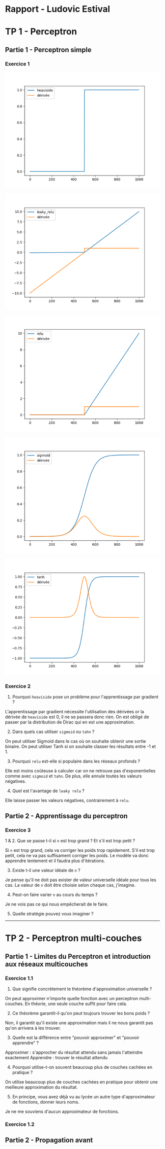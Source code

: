 # Rapport - Ludovic Estival

# TP 1 - Perceptron

## Partie 1 - Perceptron simple

### Exercice 1

![alt text](figures/heaviside.png "Heaviside")

![alt text](figures/leaky_relu.png "Leaky relu")

![alt text](figures/relu.png "Relu")

![alt text](figures/sigmoid.png "Sigmoid")

![alt text](figures/tanh.png "Tanh")

### Exercice 2

1. Pourquoi `heaviside` pose un problème pour l'apprentissage par gradient ?

L'apprentissage par gradient nécessite l'utilisation des dérivées or la dérivée de `heaviside` est 0, il ne se passera donc rien. On est obligé de passer par la distribution de Dirac qui en est une approximation.

2. Dans quels cas utiliser `sigmoid` ou `tahn` ?

On peut utiliser Sigmoid dans le cas où on souhaite obtenir une sortie binaire.
On peut utiliser Tanh si on souhaite classer les résultats entre -1 et 1.

3. Pourquoi `relu` est-elle si populaire dans les réseaux profonds ?

Elle est moins coûteuse à calculer car on ne retrouve pas d'exponentielles comme avec `sigmoid` et `tahn`.
De plus, elle annule toutes les valeurs négatives.

4. Quel est l'avantage de `leaky relu` ?

Elle laisse passer les valeurs négatives, contrairement à `relu`.

## Partie 2 - Apprentissage du perceptron

### Exercice 3

1 & 2. Que se passe t-il si `n` est trop grand ? Et s'il est trop petit ?

Si `n` est trop grand, cela va corriger les poids trop rapidement. 
S'il est trop petit, cela ne va pas suffisament corriger les poids. Le modèle va donc apprendre lentement et il faudra plus d'itérations.

3. Existe t-il une valeur idéale de `n` ?

Je pense qu'il ne doit pas exister de valeur universelle idéale pour tous les cas. La valeur de `n` doit être choisie selon chaque cas, j'imagine.

4. Peut-on faire varier `n` au cours du temps ?

Je ne vois pas ce qui nous empêcherait de le faire.

5. Quelle stratégie pouvez vous imaginer ?

---

# TP 2 - Perceptron multi-couches

## Partie 1 - Limites du Perceptron et introduction aux réseaux multicouches

### Exercice 1.1

1. Que signifie concrètement le théorème d'approximation universelle ?

On peut approximer n'importe quelle fonction avec un perceptron multi-couches. En théorie, une seule couche suffit pour faire cela.

2. Ce théorème garantit-il qu'on peut toujours trouver les bons poids ?

Non, il garantit qu'il existe une approximation mais il ne nous garantit pas qu'on arrivera à les trouver.

3. Quelle est la différence entre "pouvoir approximer" et "pouvoir apprendre" ?

Approximer : s'approcher du résultat attendu sans jamais l'atteindre exactement
Apprendre : trouver le résultat attendu

4. Pourquoi utilise-t-on souvent beaucoup plus de couches cachées en pratique ?

On utilise beaucoup plus de couches cachées en pratique pour obtenir une meilleure approximation du résultat.

5. En principe, vous avez déjà vu au lycée un autre type d'approximateur de fonctions, donner leurs noms.

Je ne me souviens d'aucun approximateur de fonctions.

### Exercice 1.2

## Partie 2 - Propagation avant

